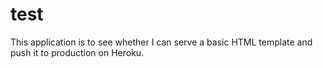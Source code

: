 # test
This application is to see whether I can serve a basic HTML template and push it to production on Heroku. 
